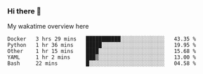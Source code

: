### Hi there 👋

<!--
**Jassy930/Jassy930** is a ✨ _special_ ✨ repository because its `README.md` (this file) appears on your GitHub profile.

Here are some ideas to get you started:

- 🔭 I’m currently working on ...
- 🌱 I’m currently learning ...
- 👯 I’m looking to collaborate on ...
- 🤔 I’m looking for help with ...
- 💬 Ask me about ...
- 📫 How to reach me: ...
- 😄 Pronouns: ...
- ⚡ Fun fact: ...
-->

My wakatime overview here
<!--START_SECTION:waka-->
```text
Docker   3 hrs 29 mins   ███████████░░░░░░░░░░░░░░   43.35 % 
Python   1 hr 36 mins    █████░░░░░░░░░░░░░░░░░░░░   19.95 % 
Other    1 hr 15 mins    ████░░░░░░░░░░░░░░░░░░░░░   15.68 % 
YAML     1 hr 2 mins     ███▒░░░░░░░░░░░░░░░░░░░░░   13.00 % 
Bash     22 mins         █░░░░░░░░░░░░░░░░░░░░░░░░   04.58 % 
```
<!--END_SECTION:waka-->
